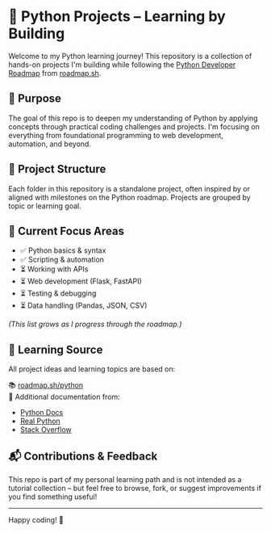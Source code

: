 # 🐍 Python Projects – Learning by Building

Welcome to my Python learning journey! This repository is a collection of hands-on projects I'm building while following the [Python Developer Roadmap](https://roadmap.sh/python) from [roadmap.sh](https://roadmap.sh).

## 🚀 Purpose

The goal of this repo is to deepen my understanding of Python by applying concepts through practical coding challenges and projects. I'm focusing on everything from foundational programming to web development, automation, and beyond.

## 📁 Project Structure

Each folder in this repository is a standalone project, often inspired by or aligned with milestones on the Python roadmap. Projects are grouped by topic or learning goal.

## 📌 Current Focus Areas

- ✅ Python basics & syntax
- ✅ Scripting & automation
- ⏳ Working with APIs
- ⏳ Web development (Flask, FastAPI)
- ⏳ Testing & debugging
- ⏳ Data handling (Pandas, JSON, CSV)

_(This list grows as I progress through the roadmap.)_

## 🧠 Learning Source

All project ideas and learning topics are based on:

📚 [roadmap.sh/python](https://roadmap.sh/python)  
🔗 Additional documentation from:  
- [Python Docs](https://docs.python.org/3/)
- [Real Python](https://realpython.com/)
- [Stack Overflow](https://stackoverflow.com/)

## 📬 Contributions & Feedback

This repo is part of my personal learning path and is not intended as a tutorial collection – but feel free to browse, fork, or suggest improvements if you find something useful!

---

Happy coding! 🚀

